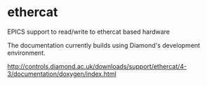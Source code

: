 # ethercat
EPICS support to read/write to ethercat based hardware

The documentation currently builds using Diamond's development environment.

http://controls.diamond.ac.uk/downloads/support/ethercat/4-3/documentation/doxygen/index.html
